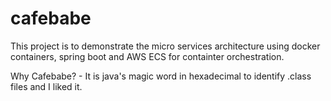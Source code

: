 # cafebabe

This project is to demonstrate the micro services architecture using docker containers, spring boot and AWS ECS for containter orchestration.

Why Cafebabe? - It is java's magic word in hexadecimal to identify .class files and I liked it.


